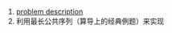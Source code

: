 1. [problem description](https://leetcode.com/problems/longest-palindromic-subsequence/description/)
2. 利用最长公共序列（算导上的经典例题）来实现
